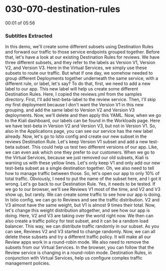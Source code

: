 # 030-070-destination-rules


00:01 of 05:56

### Subtitles Extracted
In this demo, we'll create some different subsets using Destination Rules and forward our traffic to those service endpoints grouped together. Before that, let's have a look at our existing Destination Rules for reviews. We have three different subsets, and they refer to the labels as Version V1, Version V2, and Version V3. Here in the Virtual Services, we simply use these subsets to route our traffic. But what if one day, we somehow needed to group different Deployments together underneath the same service, with a different rule, or label, let's say? To do that, first, we need to add a new label to our app. This new label will help us create some different Destination Rules. Here, I copied the reviews.yml from the samples directory. First, I'll add test-beta-label to the review service. Then, I'll skip my first deployment because I don't want the Version V1 in this new grouping. and add the same label to Version V2 and Version V3 deployments. Now, we'll delete and then apply this YAML. Now, when we go to the Kiali dashboard, our labels can be found in the Workloads page. Here we have test-beta in Version V2 and Version V3, but not in Version V1. So, also in the Applications page, you can see our service has the new label already. Now, let's go to Istio config and create our new subset in the reviews Destination Rule. Let's keep Version V1 subset and add a new test-beta subset. This could help us test two different versions of our app. Like, we can even ask which one they prefer to our customers. When we go to the Virtual Services, because we just removed our old subsets, Kiali is warning us with these yellow lines. Let's only keep V1 and only add our new test-beta subset as a single destination together. Oh, we also need to tell how to manage traffic between those. So, let's open our app to only 10% of total traffic. Obviously, I need to put the name of the subset here, and I got it wrong. Let's go back to our Destination Rule. Yes, it needs to be tested. If we go to our browser, we'll see Reviews V1 most of the time, and V2 and V3 show up, but rarely. We can create some traffic to see how our app is doing. In Istio config, we can go to Reviews and see the traffic distribution. V2 and V3 almost have the same weight, but V1 is almost 9 times their total. Now, let's change this weight distribution altogether, and see how our app is doing. Here, V2 and V3 are taking over the world right now. We then can also create a traffic policy for test subset, and it can be a random load balancer. This way, we can distribute traffic randomly in our subset. As you can see, Reviews V2 and V3 started to change randomly. Now, we can all delete these subsets and try a different traffic policy. It will make all our Review apps work in a round-robin mode. We also need to remove the subsets from our Virtual Services. In the browser, you can follow that the Review service is changing in a round-robin mode. Destination Rules, in conjunction with Virtual Services, help us configure complex traffic management policies.
